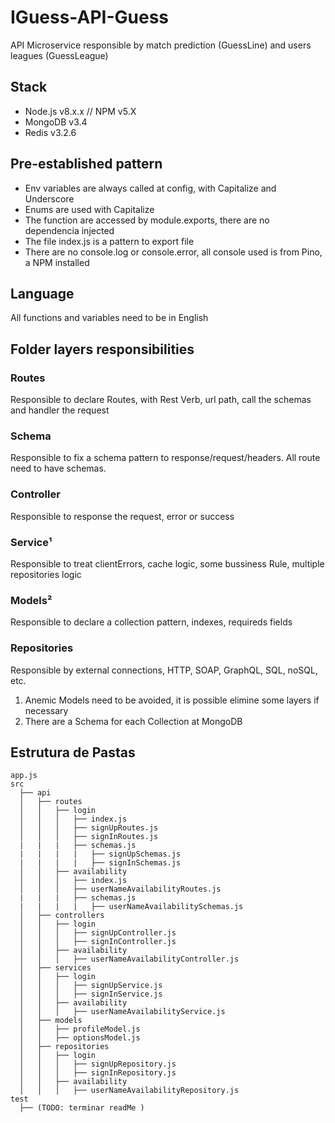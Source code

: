 # IGuess-API-Guess

API Microservice responsible by match prediction (GuessLine) and users leagues (GuessLeague)

## Stack
* Node.js v8.x.x // NPM v5.X
* MongoDB v3.4
* Redis v3.2.6

## Pre-established pattern 
* Env variables are always called at config, with Capitalize and Underscore
* Enums are used with Capitalize
* The function are accessed by module.exports, there are no dependencia injected
* The file index.js is a pattern to export file
* There are no console.log or console.error, all console used is from Pino, a NPM installed

## Language
All functions and variables need to be in English

## Folder layers responsibilities
### Routes
Responsible to declare Routes, with Rest Verb, url path, call the schemas and handler the request
### Schema
Responsible to fix a schema pattern to response/request/headers. All route need to have schemas.
### Controller
Responsible to response the request, error or success
### Service¹
Responsible to treat clientErrors, cache logic, some bussiness Rule, multiple repositories logic
### Models²
Responsible to declare a collection pattern, indexes, requireds fields
### Repositories
Responsible by external connections, HTTP, SOAP, GraphQL, SQL, noSQL, etc.

1. Anemic Models need to be avoided, it is possible elimine some layers if necessary
2. There are a Schema for each Collection at MongoDB

## Estrutura de Pastas

```
app.js
src
  ├── api
  │   ├── routes
  │   │   ├── login
  │   │   │   ├── index.js
  │   │   │   ├── signUpRoutes.js
  │   │   │   ├── signInRoutes.js
  |	  |   |   ├── schemas.js
  |   |   |   |   ├── signUpSchemas.js
  |   |   |   |   ├── signInSchemas.js
  │   │   ├── availability
  │   │   │   ├── index.js
  │   │   │   ├── userNameAvailabilityRoutes.js
  |	  |   |   ├── schemas.js
  |   |   |   |   ├── userNameAvailabilitySchemas.js
  │   ├── controllers
  │   │   ├── login  
  │   │   │   ├── signUpController.js
  │   │   │   ├── signInController.js
  │   │   ├── availability
  │   │   │   ├── userNameAvailabilityController.js
  │   ├── services
  │   │   ├── login  
  │   │   │   ├── signUpService.js
  │   │   │   ├── signInService.js
  │   │   ├── availability
  │   │   │   ├── userNameAvailabilityService.js
  │   ├── models  
  │   │   ├── profileModel.js
  │   │   ├── optionsModel.js
  │   ├── repositories
  │   │   ├── login
  │   │   │   ├── signUpRepository.js
  │   │   │   ├── signInRepository.js
  │   │   ├── availability
  │   │   │   ├── userNameAvailabilityRepository.js
test
  ├── (TODO: terminar readMe )
```
